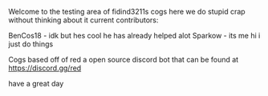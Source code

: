 Welcome to the testing area of fidind3211s cogs here we do stupid crap without thinking about it current contributors:

BenCos18 - idk but hes cool he has already helped alot
Sparkow - its me hi i just do things



Cogs based off of red a open source discord bot that can be found at https://discord.gg/red


have a great day 
